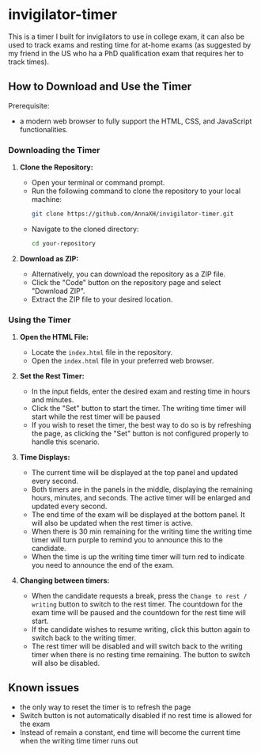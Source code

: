 # invigilator-timer
This is a timer I built for invigilators to use in college exam, it can also be used to track exams and resting time for at-home exams (as suggested by my friend in the US who ha a PhD qualification exam that requires her to track times).



## How to Download and Use the Timer
Prerequisite: 
- a modern web browser to fully support the HTML, CSS, and JavaScript functionalities.


### Downloading the Timer

1. **Clone the Repository:**
   - Open your terminal or command prompt.
   - Run the following command to clone the repository to your local machine:
     ```sh
     git clone https://github.com/AnnaXH/invigilator-timer.git
     ```
   - Navigate to the cloned directory:
     ```sh
     cd your-repository
     ```

2. **Download as ZIP:**
   - Alternatively, you can download the repository as a ZIP file.
   - Click the "Code" button on the repository page and select "Download ZIP".
   - Extract the ZIP file to your desired location.

### Using the Timer

1. **Open the HTML File:**
   - Locate the `index.html` file in the repository.
   - Open the `index.html` file in your preferred web browser.

2. **Set the Rest Timer:**
   - In the input fields, enter the desired exam and resting time in hours and minutes.
   - Click the "Set" button to start the timer. The writing time timer will start while the rest timer will be paused
   - If you wish to reset the timer, the best way to do so is by refreshing the page, as clicking the "Set" button is not configured properly to handle this scenario.

3. **Time Displays:**
   - The current time will be displayed at the top panel and updated every second.
   - Both timers are in the panels in the middle, displaying the remaining hours, minutes, and seconds. The active timer will be enlarged and updated every second.
   - The end time of the exam will be displayed at the bottom panel. It will also be updated when the rest  timer is active.
   - When there is 30 min remaining for the writing time the writing time timer will turn purple to remind you to announce this to the candidate.
   - When the time is up the writing time timer will turn red to indicate you need to announce the end of the exam.

4. **Changing between timers:**
   - When the candidate requests a break, press the `Change to rest / writing` button to switch to the rest timer. The countdown for the exam time will be paused and the countdown for the rest time will start.
   - If the candidate wishes to resume writing, click this button again to switch back to the writing timer.
   - The rest timer will be disabled and will switch back to the writing timer when there is no resting time remaining. The button to switch will also be disabled.


## Known issues
- the only way to reset the timer is to refresh the page
- Switch button is not automatically disabled if no rest time is allowed for the exam
- Instead of remain a constant, end time will become the current time when the writing time timer runs out
